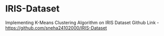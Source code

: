 # IRIS-Dataset
Implementing K-Means Clustering Algorithm on IRIS Dataset
Github Link - https://github.com/sneha24102000/IRIS-Dataset
